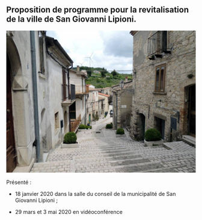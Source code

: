 ## Proposition de programme pour la revitalisation de la ville de San Giovanni Lipioni.

![Image of SGL](/masonry/1/m-c.jpg)

Présenté :

- 18 janvier 2020 dans la salle du conseil de la municipalité de San Giovanni Lipioni ;

- 29 mars et 3 mai 2020 en vidéoconférence
